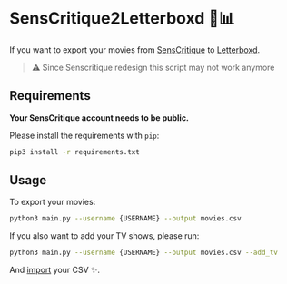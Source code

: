 SensCritique2Letterboxd 🍿📊
============================

If you want to export your movies from [SensCritique](https://senscritique.com) to [Letterboxd](https://letterboxd.com).

> :warning: Since Senscritique redesign this script may not work anymore

## Requirements

**Your SensCritique account needs to be public.**

Please install the requirements with `pip`:

```bash
pip3 install -r requirements.txt
```

## Usage

To export your movies:

```bash
python3 main.py --username {USERNAME} --output movies.csv
```

If you also want to add your TV shows, please run:

```bash
python3 main.py --username {USERNAME} --output movies.csv --add_tv
```

And [import](https://letterboxd.com/import/) your CSV ✨.
